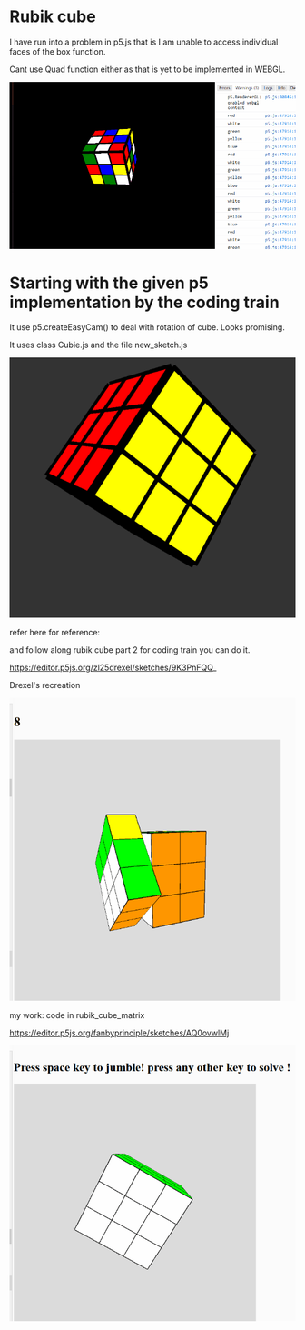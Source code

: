 # Rubik cube


I have run into a problem in p5.js that is I am unable to access individual faces of the box function.

Cant use Quad function either as that is yet to be implemented in WEBGL.

!['cube'](RUBIK.gif)


# Starting with the given p5 implementation by the coding train

It use p5.createEasyCam() to deal with rotation of cube. Looks promising.

It uses class Cubie.js
and the file new_sketch.js

![](cubie.gif)

refer here for reference:

and follow along rubik cube part 2 for coding train you can do it.

https://editor.p5js.org/zl25drexel/sketches/9K3PnFQQ_

Drexel's recreation

![](drexels_cube.gif)

my work:
code in rubik_cube_matrix

https://editor.p5js.org/fanbyprinciple/sketches/AQ0ovwlMj

![](my_cube.gif)